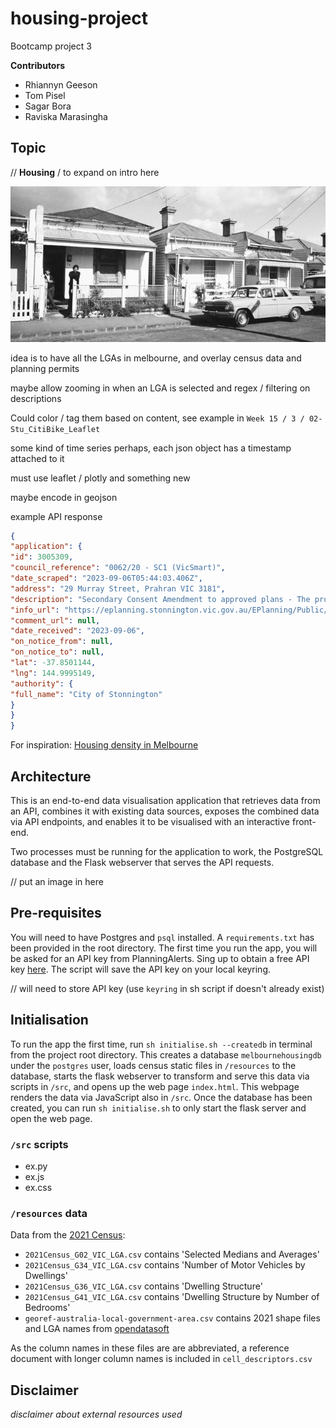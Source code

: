 # housing-project


Bootcamp project 3 

**Contributors**

- Rhiannyn Geeson
- Tom Pisel
- Sagar Bora
- Raviska Marasingha

## Topic 

// **Housing** / to expand on intro here

![](img/header.jpg)

idea is to have all the LGAs in melbourne, and overlay census data and planning permits

maybe allow zooming in when an LGA is selected and regex / filtering on descriptions

Could color / tag them based on content, see example in `Week 15 / 3 / 02-Stu_CitiBike_Leaflet`

some kind of time series perhaps, each json object has a timestamp attached to it

must use leaflet / plotly and something new 

maybe encode in geojson

example API response

```json
{
"application": {
"id": 3005309,
"council_reference": "0062/20 - SC1 (VicSmart)",
"date_scraped": "2023-09-06T05:44:03.406Z",
"address": "29 Murray Street, Prahran VIC 3181",
"description": "Secondary Consent Amendment to approved plans - The proposed change is to reduce the height of the fence from 1.95m to 1.5m. All other aspects to remain the same.",
"info_url": "https://eplanning.stonnington.vic.gov.au/EPlanning/Public/ViewActivity.aspx?refid=0062/20%20-%20SC1%20(VicSmart)",
"comment_url": null,
"date_received": "2023-09-06",
"on_notice_from": null,
"on_notice_to": null,
"lat": -37.8501144,
"lng": 144.9995149,
"authority": {
"full_name": "City of Stonnington"
}
}
}
```


For inspiration: [Housing density in Melbourne](https://chartingtransport.com/2023/06/10/how-is-population-density-changing-in-australian-cities-2023-update/)

## Architecture

This is an end-to-end data visualisation application that retrieves data from an API, combines it with existing data sources, exposes the combined data via API endpoints, and enables it to be visualised with an interactive front-end.

Two processes must be running for the application to work, the PostgreSQL database and the Flask webserver that serves the API requests.


// put an image in here 


## Pre-requisites

You will need to have Postgres and `psql` installed. A `requirements.txt` has been provided in the root directory. The first time you run the app, you will be asked for an API key from PlanningAlerts. Sing up to obtain a free API key [here](https://www.planningalerts.org.au/api/howto). The script will save the API key on your local keyring.


// will need to store API key (use `keyring` in sh script if doesn't already exist)



## Initialisation

To run the app the first time, run `sh initialise.sh --createdb` in terminal from the project root directory. This creates a database `melbournehousingdb` under the `postgres` user, loads census static files in `/resources` to the database, starts the flask webserver to transform and serve this data via scripts in `/src`, and opens up the web page `index.html`. This webpage renders the data via JavaScript also in `/src`. Once the database has been created, you can run `sh initialise.sh` to only start the flask server and open the web page.

### `/src` scripts

- ex.py
- ex.js
- ex.css


### `/resources` data

Data from the [2021 Census](https://www.abs.gov.au/census/find-census-data/datapacks?release=2021&product=GCP&geography=LGA&header=S):

- `2021Census_G02_VIC_LGA.csv` contains 'Selected Medians and Averages'
- `2021Census_G34_VIC_LGA.csv` contains 'Number of Motor Vehicles by Dwellings'
- `2021Census_G36_VIC_LGA.csv` contains 'Dwelling Structure'
- `2021Census_G41_VIC_LGA.csv` contains 'Dwelling Structure by Number of Bedrooms'
- `georef-australia-local-government-area.csv` contains 2021 shape files and LGA names from [opendatasoft](https://public.opendatasoft.com/explore/dataset/georef-australia-local-government-area/table/?disjunctive.ste_code&disjunctive.ste_name&disjunctive.lga_code&disjunctive.lga_name)

As the column names in these files are are abbreviated, a reference document with longer column names is included in `cell_descriptors.csv`

## Disclaimer

_disclaimer about external resources used_


